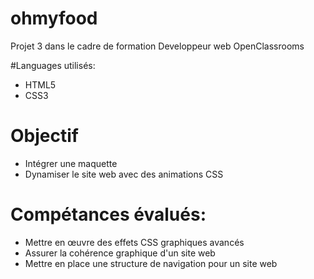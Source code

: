 # ohmyfood
Projet 3 dans le cadre de formation Developpeur web OpenClassrooms


#Languages utilisés:
 - HTML5
 - CSS3
  
# Objectif

 - Intégrer une maquette
 - Dynamiser le site web avec des animations CSS
 
 
# Compétances évalués:

 - Mettre en œuvre des effets CSS graphiques avancés
 - Assurer la cohérence graphique d'un site web
 - Mettre en place une structure de navigation pour un site web
 
 
